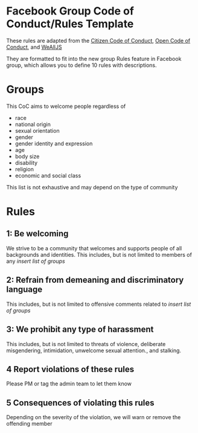 # Facebook Group Code of Conduct/Rules Template
These rules are adapted from the [Citizen Code of Conduct](http://citizencodeofconduct.org/), [Open Code of Conduct](https://github.com/todogroup/opencodeofconduct), and [WeAllJS](https://wealljs.org/code-of-conduct)

They are formatted to fit into the new group Rules feature in Facebook group, which allows you to define 10 rules with descriptions.

# Groups
This CoC aims to welcome people regardless of 
* race
* national origin
* sexual orientation
* gender
* gender identity and expression
* age
* body size
* disability
* religion
* economic and social class


This list is not exhaustive and may depend on the type of community

# Rules


## 1: Be welcoming

We strive to be a community that welcomes and supports people of all backgrounds and identities. This includes, but is not limited to members of any *insert list of groups*

## 2: Refrain from demeaning and discriminatory language

This includes, but is not limited to offensive comments related to *insert list of groups*

## 3: We prohibit any type of harassment

This includes, but is not limited to threats of violence, deliberate misgendering, intimidation, unwelcome sexual attention., and stalking. 

## 4 Report violations of these rules

Please PM or tag the admin team to let them know

## 5 Consequences of violating this rules

Depending on the severity of the violation, we will warn or remove the offending member






